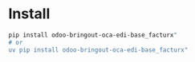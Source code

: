 # Install

```bash
pip install odoo-bringout-oca-edi-base_facturx"
# or
uv pip install odoo-bringout-oca-edi-base_facturx"
```

